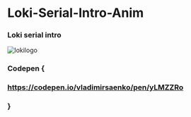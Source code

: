 # Loki-Serial-Intro-Anim

### Loki serial intro
 
![lokilogo](https://user-images.githubusercontent.com/56477695/122377570-dcef7e80-cf6d-11eb-8675-aae20ecd1d43.gif)

### Codepen {

### https://codepen.io/vladimirsaenko/pen/yLMZZRo

### }
